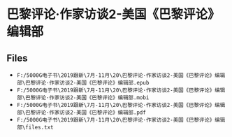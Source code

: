 # 巴黎评论·作家访谈2-美国《巴黎评论》编辑部

## Files

- `F:/5000G电子书\2019跟新\7月-11月\20\巴黎评论·作家访谈2-美国《巴黎评论》编辑部\巴黎评论·作家访谈2-美国《巴黎评论》编辑部.epub`
- `F:/5000G电子书\2019跟新\7月-11月\20\巴黎评论·作家访谈2-美国《巴黎评论》编辑部\巴黎评论·作家访谈2-美国《巴黎评论》编辑部.mobi`
- `F:/5000G电子书\2019跟新\7月-11月\20\巴黎评论·作家访谈2-美国《巴黎评论》编辑部\巴黎评论·作家访谈2-美国《巴黎评论》编辑部.pdf`
- `F:/5000G电子书\2019跟新\7月-11月\20\巴黎评论·作家访谈2-美国《巴黎评论》编辑部\files.txt`

